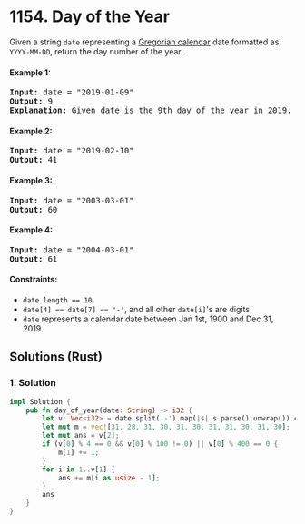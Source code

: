 # 1154. Day of the Year
Given a string <code>date</code> representing a [Gregorian calendar](https://en.wikipedia.org/wiki/Gregorian_calendar) date formatted as <code>YYYY-MM-DD</code>, return the day number of the year.

#### Example 1:
<pre>
<strong>Input:</strong> date = "2019-01-09"
<strong>Output:</strong> 9
<strong>Explanation:</strong> Given date is the 9th day of the year in 2019.
</pre>

#### Example 2:
<pre>
<strong>Input:</strong> date = "2019-02-10"
<strong>Output:</strong> 41
</pre>

#### Example 3:
<pre>
<strong>Input:</strong> date = "2003-03-01"
<strong>Output:</strong> 60
</pre>

#### Example 4:
<pre>
<strong>Input:</strong> date = "2004-03-01"
<strong>Output:</strong> 61
</pre>

#### Constraints:
* <code>date.length == 10</code>
* <code>date[4] == date[7] == '-'</code>, and all other <code>date[i]</code>'s are digits
* <code>date</code> represents a calendar date between Jan 1st, 1900 and Dec 31, 2019.

## Solutions (Rust)

### 1. Solution
```Rust
impl Solution {
    pub fn day_of_year(date: String) -> i32 {
        let v: Vec<i32> = date.split('-').map(|s| s.parse().unwrap()).collect();
        let mut m = vec![31, 28, 31, 30, 31, 30, 31, 31, 30, 31, 30];
        let mut ans = v[2];
        if (v[0] % 4 == 0 && v[0] % 100 != 0) || v[0] % 400 == 0 {
            m[1] += 1;
        }
        for i in 1..v[1] {
            ans += m[i as usize - 1];
        }
        ans
    }
}
```

